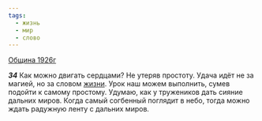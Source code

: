 ```yaml
---
tags:
  - жизнь
  - мир
  - слово
---
```


[Община 1926г](/agni/1926)

___34___
Как можно двигать сердцами? Не утеряв простоту. Удача идёт не за магией, но за словом [жизни](/tag/#жизнь). Урок наш можем выполнить, сумев подойти к самому простому. Удумаю, как у тружеников дать сияние дальних миров. Когда самый согбенный поглядит в небо, тогда можно ждать радужную ленту с дальних миров.   

